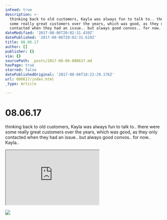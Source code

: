 ```yaml
---
inFeed: true
description: >-
  thinking back to old customers, Kayla was always fun to talk to.. there were
  some really great customers over the years, which was good, as they only
  contacted when they had an issue.. but always good convos.. for now.. Kayla..
dateModified: '2017-08-06T20:02:31.439Z'
datePublished: '2017-08-06T20:02:31.619Z'
title: 08.06.17
author: []
publisher: {}
via: {}
sourcePath: _posts/2017-08-06-080617.md
hasPage: true
starred: false
datePublishedOriginal: '2017-08-06T18:22:29.176Z'
url: 080617/index.html
_type: Article

---
```

# 08.06.17

thinking back to old customers, Kayla was always fun to talk to.. there were some really great customers over the years, which was good, as they only contacted when they had an issue.. but always good convos.. for now.. Kayla..

<iframe src="https://the-grid.github.io/ed-userhtml/?g=eJxdkNGKwjAQRX-lBNxH0yor6hplv6Rkk6kJpp0wM6H499tNHxZ9nMPhcJlLHMiO0MzRSzCqa9uNagLEe5DlOhxUw44wpTjdjZpQNVX_QfJAK2ByRgWRzGet5y1jmbxLWPzW4ahzsk8gfSuUTJU2-2-tbY7vopB1D9a7_bHdnT677sOO-cthQjJw8oMfKrBFsP9rGqECFYXooSdIVsCbwSZeMQec-yU8wiT8b1dceBn_iggy8iLWgLpe9PqX6y9ua2dM" height="176" style=""></iframe>

![](https://the-grid-user-content.s3-us-west-2.amazonaws.com/bd1ec733-ada9-4c62-aec8-b5d41978a740.png)